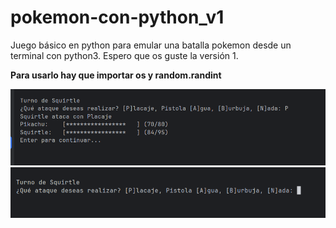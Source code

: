 # pokemon-con-python_v1
Juego básico en python para emular una batalla pokemon desde un terminal con python3. Espero que os guste la versión 1.

**Para usarlo hay que importar os y random.randint**

![img_del_juego](/Images/img_juego1.png)
![img_del_juego](/Images/img_juego2.png)

